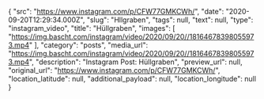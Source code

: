{
  "src": "https://www.instagram.com/p/CFW77GMKCWh/",
  "date": "2020-09-20T12:29:34.000Z",
  "slug": "Hllgraben",
  "tags": null,
  "text": null,
  "type": "instagram_video",
  "title": "Hüllgraben",
  "images": [
    "https://img.bascht.com/instagram/video/2020/09/20//18164678398055973.mp4"
  ],
  "category": "posts",
  "media_url": "https://img.bascht.com/instagram/video/2020/09/20//18164678398055973.mp4",
  "description": "Instagram Post: Hüllgraben",
  "preview_url": null,
  "original_url": "https://www.instagram.com/p/CFW77GMKCWh/",
  "location_latitude": null,
  "additional_payload": null,
  "location_longitude": null
}